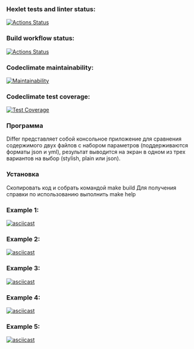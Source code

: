 ### Hexlet tests and linter status:
[![Actions Status](https://github.com/romcky/java-project-71/actions/workflows/hexlet-check.yml/badge.svg)](https://github.com/romcky/java-project-71/actions)
### Build workflow status:
[![Actions Status](https://github.com/romcky/java-project-71/actions/workflows/build-workflow.yml/badge.svg)](https://github.com/romcky/java-project-71/actions/workflows/build-workflow.yml)
### Codeclimate maintainability:
[![Maintainability](https://api.codeclimate.com/v1/badges/7dc44c3889d7e36be401/maintainability)](https://codeclimate.com/github/romcky/java-project-71/maintainability)
### Codeclimate test coverage:
[![Test Coverage](https://api.codeclimate.com/v1/badges/7dc44c3889d7e36be401/test_coverage)](https://codeclimate.com/github/romcky/java-project-71/test_coverage)


### Программа
Differ представляет собой консольное приложение для сравнения содержимого двух файлов с набором параметров (поддерживаются форматы json и yml), результат выводится на экран в одном из трех вариантов на выбор (stylish, plain или json). 

### Установка
Скопировать код и собрать командой 
make build
Для получения справки по использованию выполнить
make help

### Example 1:
[![asciicast](https://asciinema.org/a/XU5D7niK07AMPZCEAKZtJRTat.svg)](https://asciinema.org/a/XU5D7niK07AMPZCEAKZtJRTat)
### Example 2:
[![asciicast](https://asciinema.org/a/2vj7MvfW3ErC1LTlVbjuljgLG.svg)](https://asciinema.org/a/2vj7MvfW3ErC1LTlVbjuljgLG)
### Example 3:
[![asciicast](https://asciinema.org/a/T7TuIjBEYWefF57pS8yotx3Af.svg)](https://asciinema.org/a/T7TuIjBEYWefF57pS8yotx3Af)
### Example 4:
[![asciicast](https://asciinema.org/a/p75q43IMzkIIl3Qp7UU9mGhH4.svg)](https://asciinema.org/a/p75q43IMzkIIl3Qp7UU9mGhH4)
### Example 5:
[![asciicast](https://asciinema.org/a/7qMCUmKIjJznxift6s1kXkAin.svg)](https://asciinema.org/a/7qMCUmKIjJznxift6s1kXkAin)
